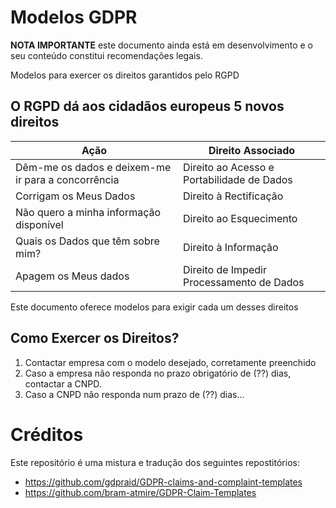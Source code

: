 # Modelos GDPR

**NOTA IMPORTANTE** este documento ainda está em desenvolvimento e o seu conteúdo constitui recomendações legais.

Modelos para exercer os direitos garantidos pelo RGPD

## O RGPD dá aos cidadãos europeus 5 novos direitos

|        Ação       |                 Direito Associado               |
|-------------------|-------------------------------------------------|
| Dêm-me os dados e deixem-me ir para a concorrência | Direito ao Acesso e Portabilidade de Dados |
| Corrigam os Meus Dados |  Direito à Rectificação |
| Não quero a minha informação disponível | Direito ao Esquecimento |
| Quais os Dados que têm sobre mim? | Direito à Informação |
| Apagem os Meus dados |  Direito de Impedir Processamento de Dados|
  
Este documento oferece modelos para exigir cada um desses direitos

## Como Exercer os Direitos?
1. Contactar empresa com o modelo desejado, corretamente preenchido
2. Caso a empresa não responda no prazo obrigatório de (??) dias, contactar a CNPD.
3. Caso a CNPD não responda num prazo de (??) dias...

# Créditos
Este repositório é uma mistura e tradução dos seguintes repostitórios:
* https://github.com/gdpraid/GDPR-claims-and-complaint-templates
* https://github.com/bram-atmire/GDPR-Claim-Templates


